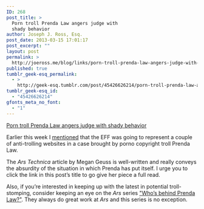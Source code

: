 ```yaml
---
ID: 268
post_title: >
  Porn troll Prenda Law angers judge with
  shady behavior
author: Joseph J. Ross, Esq.
post_date: 2013-03-15 17:01:17
post_excerpt: ""
layout: post
permalink: >
  http://joeross.me/blog/links/porn-troll-prenda-law-angers-judge-with-shady/
published: true
tumblr_geek-esq_permalink:
  - >
    http://geek-esq.tumblr.com/post/45426626214/porn-troll-prenda-law-angers-judge-with-shady
tumblr_geek-esq_id:
  - "45426626214"
gfonts_meta_no_font:
  - "1"
---
```

<a href='http://arstechnica.com/tech-policy/2013/03/angry-judge-blasts-porn-trolls-someone-has-an-awful-lot-to-hide/'>Porn troll Prenda Law angers judge with shady behavior</a><div class="link_description"><p>Earlier this week I <a href="http://joeross.me/post/45218304200/eff-will-represent-targets-of-copyright-troll-prenda" target="_blank">mentioned</a> that the EFF was going to represent a couple of anti-trolling websites in a case brought by porno copyright troll Prenda Law.</p>

<p>The <em>Ars Technica</em> article by Megan Geuss is well-written and really conveys the absurdity of the situation in which Prenda has put itself. I urge you to click the link in this post&#8217;s title to go give her piece a full read.</p>

<p>Also, if you&#8217;re interested in keeping up with the latest in potential troll-stomping, consider keeping an eye on the <em>Ars</em> series <a href="http://arstechnica.com/series/whos-behind-prenda-law/" target="_blank">"Who&#8217;s behind Prenda Law?"</a>. They always do great work at <em>Ars</em> and this series is no exception.</p></div>
